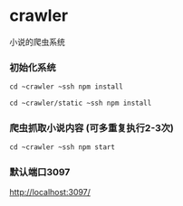 # crawler
小说的爬虫系统

### 初始化系统

``` html
cd ~crawler ~ssh npm install

cd ~crawler/static ~ssh npm install
```
### 爬虫抓取小说内容  (可多重复执行2-3次)

```html
cd ~crawler ~ssh npm start
```

### 默认端口3097

<a href="http://localhost:3097/">http://localhost:3097/</a>



